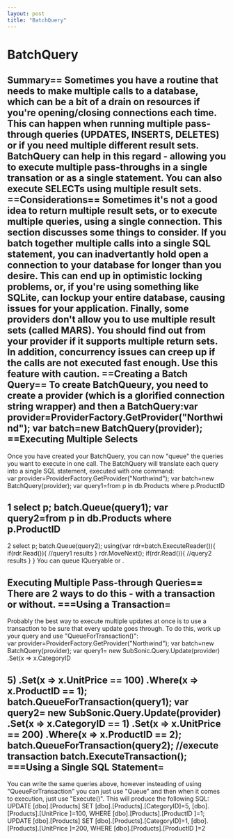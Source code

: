 ```yaml
---
layout: post
title: "BatchQuery"
---
```


# BatchQuery



<h2>Summary== Sometimes you have a routine that needs to make multiple calls to a database, which can be a bit of a drain on resources if you're opening/closing connections each time. This can happen when running multiple pass-through queries (UPDATES, INSERTS, DELETES) or if you need multiple different result sets.  BatchQuery can help in this regard - allowing you to execute multiple pass-throughs in a single transation or as a single statement. You can also execute SELECTs using multiple result sets.  ==Considerations== Sometimes it's not a good idea to return multiple result sets, or to execute multiple queries, using a single connection. This section discusses some things to consider.  If you batch together multiple calls into a single SQL statement, you can inadvertantly hold open a connection to your database for longer than you desire. This can end up in optimistic locking problems, or, if you're using something like SQLite, can lockup your entire database, causing issues for your application.  Finally, some providers don't allow you to use multiple result sets (called MARS). You should find out from your provider if it supports multiple return sets.  In addition, concurrency issues can creep up if the calls are not executed fast enough. Use this feature with caution.  ==Creating a Batch Query== To create BatchQueury, you need to create a provider (which is a glorified connection string wrapper) and then a BatchQuery:var provider=ProviderFactory.GetProvider("Northwind"); var batch=new BatchQuery(provider);  ==Executing Multiple Selects</h2>

 Once you have created your BatchQuery, you can now "queue" the queries you want to execute in one call. The BatchQuery will translate each query into a single SQL statement, executed with one command:  
var provider=ProviderFactory.GetProvider("Northwind"); var batch=new BatchQuery(provider);  var query1=from p in db.Products            where p.ProductID

<h2>1            select p; batch.Queue(query1);  var query2=from p in db.Products            where p.ProductID</h2>

2            select p; batch.Queue(query2);  using(var rdr=batch.ExecuteReader()){         if(rdr.Read()){        //query1 results     }     rdr.MoveNext();     if(rdr.Read()){        //query2 results     } }  You can queue IQueryable or 
.  

<h2>Executing Multiple Pass-through Queries== There are 2 ways to do this - with a transaction or without.   ===Using a Transaction=</h2>

 Probably the best way to execute multiple updates at once is to use a transaction to be sure that every update goes through. To do this, work up your query and use "QueueForTransaction()":  
var provider=ProviderFactory.GetProvider("Northwind"); var batch=new BatchQuery(provider);  var query1= new SubSonic.Query.Update<Product>(provider)            .Set(x => x.CategoryID 

<h2> 5)            .Set(x => x.UnitPrice == 100)            .Where(x => x.ProductID == 1);  batch.QueueForTransaction(query1);  var query2= new SubSonic.Query.Update<Product>(provider)            .Set(x => x.CategoryID == 1)            .Set(x => x.UnitPrice == 200)            .Where(x => x.ProductID == 2);  batch.QueueForTransaction(query2);  //execute transaction batch.ExecuteTransaction();  ===Using a Single SQL Statement=</h2>

 You can write the same queries above, however insteading of using "QueueForTransaction" you can just use "Queue" and then when it comes to execution, just use "Execute()". This will produce the following SQL:  
UPDATE [dbo].[Products]  SET [dbo].[Products].[CategoryID]=5, [dbo].[Products].[UnitPrice ]=100, WHERE [dbo].[Products].[ProductID ]=1;  UPDATE [dbo].[Products]  SET [dbo].[Products].[CategoryID]=1, [dbo].[Products].[UnitPrice ]=200, WHERE [dbo].[Products].[ProductID ]=2
